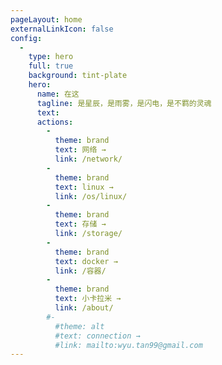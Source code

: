```yaml
---
pageLayout: home
externalLinkIcon: false
config:
  -
    type: hero
    full: true
    background: tint-plate
    hero:
      name: 在这
      tagline: 是星辰，是雨雾，是闪电，是不羁的灵魂
      text: 
      actions:
        -
          theme: brand
          text: 网络 →
          link: /network/
        -
          theme: brand
          text: linux →
          link: /os/linux/
        -
          theme: brand
          text: 存储 →
          link: /storage/
        -
          theme: brand
          text: docker →
          link: /容器/       
        -
          theme: brand
          text: 小卡拉米 →
          link: /about/
        #-
          #theme: alt
          #text: connection →
          #link: mailto:wyu.tan99@gmail.com
---
```

